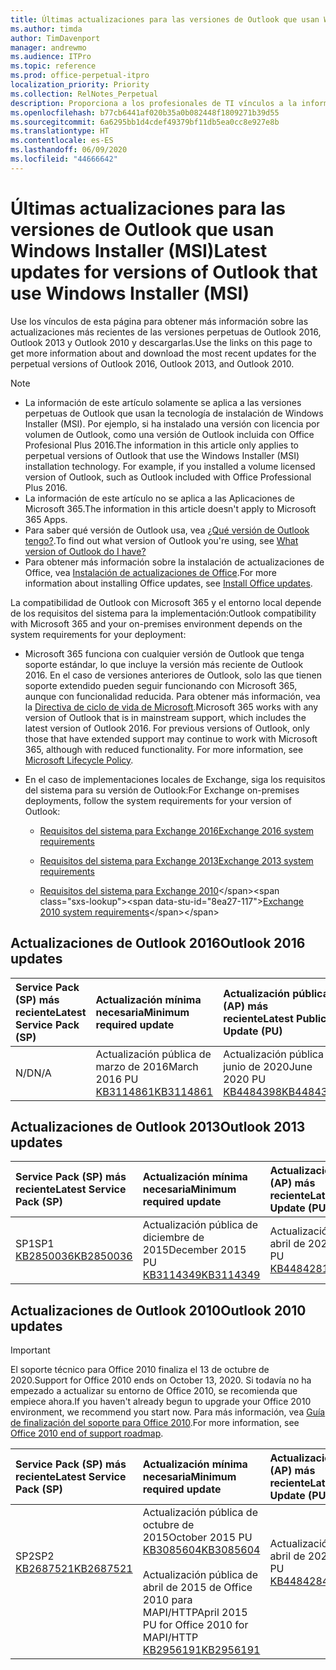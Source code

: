 ```yaml
---
title: Últimas actualizaciones para las versiones de Outlook que usan Windows Installer (MSI)
ms.author: timda
author: TimDavenport
manager: andrewmo
ms.audience: ITPro
ms.topic: reference
ms.prod: office-perpetual-itpro
localization_priority: Priority
ms.collection: RelNotes_Perpetual
description: Proporciona a los profesionales de TI vínculos a la información de las últimas actualizaciones de las versiones perpetuas de Outlook 2016, Outlook 2013 y Outlook 2010.
ms.openlocfilehash: b77cb6441af020b35a0b082448f1809271b39d55
ms.sourcegitcommit: 6a6295bb1d4cdef49379bf11db5ea0cc8e927e8b
ms.translationtype: HT
ms.contentlocale: es-ES
ms.lasthandoff: 06/09/2020
ms.locfileid: "44666642"
---
```

# <a name="latest-updates-for-versions-of-outlook-that-use-windows-installer-msi"></a><span data-ttu-id="8ea27-103">Últimas actualizaciones para las versiones de Outlook que usan Windows Installer (MSI)</span><span class="sxs-lookup"><span data-stu-id="8ea27-103">Latest updates for versions of Outlook that use Windows Installer (MSI)</span></span>

<span data-ttu-id="8ea27-104">Use los vínculos de esta página para obtener más información sobre las actualizaciones más recientes de las versiones perpetuas de Outlook 2016, Outlook 2013 y Outlook 2010 y descargarlas.</span><span class="sxs-lookup"><span data-stu-id="8ea27-104">Use the links on this page to get more information about and download the most recent updates for the perpetual versions of Outlook 2016, Outlook 2013, and Outlook 2010.</span></span>
  
> [!NOTE]
> - <span data-ttu-id="8ea27-p101">La información de este artículo solamente se aplica a las versiones perpetuas de Outlook que usan la tecnología de instalación de Windows Installer (MSI). Por ejemplo, si ha instalado una versión con licencia por volumen de Outlook, como una versión de Outlook incluida con Office Profesional Plus 2016.</span><span class="sxs-lookup"><span data-stu-id="8ea27-p101">The information in this article only applies to perpetual versions of Outlook that use the Windows Installer (MSI) installation technology. For example, if you installed a volume licensed version of Outlook, such as Outlook included with Office Professional Plus 2016.</span></span>
> - <span data-ttu-id="8ea27-107">La información de este artículo no se aplica a las Aplicaciones de Microsoft 365.</span><span class="sxs-lookup"><span data-stu-id="8ea27-107">The information in this article doesn't apply to Microsoft 365 Apps.</span></span>
> - <span data-ttu-id="8ea27-108">Para saber qué versión de Outlook usa, vea [¿Qué versión de Outlook tengo?](https://support.office.com/article/b3a9568c-edb5-42b9-9825-d48d82b2257c).</span><span class="sxs-lookup"><span data-stu-id="8ea27-108">To find out what version of Outlook you're using, see [What version of Outlook do I have?](https://support.office.com/article/b3a9568c-edb5-42b9-9825-d48d82b2257c)</span></span>
> - <span data-ttu-id="8ea27-109">Para obtener más información sobre la instalación de actualizaciones de Office, vea [Instalación de actualizaciones de Office](https://support.office.com/article/2ab296f3-7f03-43a2-8e50-46de917611c5).</span><span class="sxs-lookup"><span data-stu-id="8ea27-109">For more information about installing Office updates, see [Install Office updates](https://support.office.com/article/2ab296f3-7f03-43a2-8e50-46de917611c5).</span></span> 
  
<span data-ttu-id="8ea27-110">La compatibilidad de Outlook con Microsoft 365 y el entorno local depende de los requisitos del sistema para la implementación:</span><span class="sxs-lookup"><span data-stu-id="8ea27-110">Outlook compatibility with Microsoft 365 and your on-premises environment depends on the system requirements for your deployment:</span></span>
  
- <span data-ttu-id="8ea27-p102">Microsoft 365 funciona con cualquier versión de Outlook que tenga soporte estándar, lo que incluye la versión más reciente de Outlook 2016. En el caso de versiones anteriores de Outlook, solo las que tienen soporte extendido pueden seguir funcionando con Microsoft 365, aunque con funcionalidad reducida. Para obtener más información, vea la [Directiva de ciclo de vida de Microsoft](https://support.microsoft.com/lifecycle).</span><span class="sxs-lookup"><span data-stu-id="8ea27-p102">Microsoft 365 works with any version of Outlook that is in mainstream support, which includes the latest version of Outlook 2016. For previous versions of Outlook, only those that have extended support may continue to work with Microsoft 365, although with reduced functionality. For more information, see [Microsoft Lifecycle Policy](https://support.microsoft.com/lifecycle).</span></span>
    
- <span data-ttu-id="8ea27-114">En el caso de implementaciones locales de Exchange, siga los requisitos del sistema para su versión de Outlook:</span><span class="sxs-lookup"><span data-stu-id="8ea27-114">For Exchange on-premises deployments, follow the system requirements for your version of Outlook:</span></span>
    
  - [<span data-ttu-id="8ea27-115">Requisitos del sistema para Exchange 2016</span><span class="sxs-lookup"><span data-stu-id="8ea27-115">Exchange 2016 system requirements</span></span>](https://docs.microsoft.com/Exchange/plan-and-deploy/system-requirements)
    
  - [<span data-ttu-id="8ea27-116">Requisitos del sistema para Exchange 2013</span><span class="sxs-lookup"><span data-stu-id="8ea27-116">Exchange 2013 system requirements</span></span>](https://docs.microsoft.com/exchange/exchange-2013-system-requirements-exchange-2013-help)
    
  - <span data-ttu-id="8ea27-117">[Requisitos del sistema para Exchange 2010](https://docs.microsoft.com/previous-versions/office/exchange-server-2010/aa996719(v=exchg.141))</span><span class="sxs-lookup"><span data-stu-id="8ea27-117">[Exchange 2010 system requirements](https://docs.microsoft.com/previous-versions/office/exchange-server-2010/aa996719(v=exchg.141))</span></span>

   
## <a name="outlook-2016-updates"></a><span data-ttu-id="8ea27-118">Actualizaciones de Outlook 2016</span><span class="sxs-lookup"><span data-stu-id="8ea27-118">Outlook 2016 updates</span></span>

|<span data-ttu-id="8ea27-119">**Service Pack (SP) más reciente**</span><span class="sxs-lookup"><span data-stu-id="8ea27-119">**Latest Service Pack (SP)**</span></span>|<span data-ttu-id="8ea27-120">**Actualización mínima necesaria**</span><span class="sxs-lookup"><span data-stu-id="8ea27-120">**Minimum required update**</span></span>|<span data-ttu-id="8ea27-121">**Actualización pública (AP) más reciente**</span><span class="sxs-lookup"><span data-stu-id="8ea27-121">**Latest Public Update (PU)**</span></span>|
|:-----|:-----|:-----|
|<span data-ttu-id="8ea27-122">N/D</span><span class="sxs-lookup"><span data-stu-id="8ea27-122">N/A</span></span>  <br/> |<span data-ttu-id="8ea27-123">Actualización pública de marzo de 2016</span><span class="sxs-lookup"><span data-stu-id="8ea27-123">March 2016 PU</span></span> <br/>[<span data-ttu-id="8ea27-124">KB3114861</span><span class="sxs-lookup"><span data-stu-id="8ea27-124">KB3114861</span></span>](https://support.microsoft.com/help/3114861) <br/> |<span data-ttu-id="8ea27-125">Actualización pública de junio de 2020</span><span class="sxs-lookup"><span data-stu-id="8ea27-125">June 2020 PU</span></span> <br/>[<span data-ttu-id="8ea27-126">KB4484398</span><span class="sxs-lookup"><span data-stu-id="8ea27-126">KB4484398</span></span>](https://support.microsoft.com/help/4484398) 

## <a name="outlook-2013-updates"></a><span data-ttu-id="8ea27-127">Actualizaciones de Outlook 2013</span><span class="sxs-lookup"><span data-stu-id="8ea27-127">Outlook 2013 updates</span></span>

|<span data-ttu-id="8ea27-128">**Service Pack (SP) más reciente**</span><span class="sxs-lookup"><span data-stu-id="8ea27-128">**Latest Service Pack (SP)**</span></span>|<span data-ttu-id="8ea27-129">**Actualización mínima necesaria**</span><span class="sxs-lookup"><span data-stu-id="8ea27-129">**Minimum required update**</span></span>|<span data-ttu-id="8ea27-130">**Actualización pública (AP) más reciente**</span><span class="sxs-lookup"><span data-stu-id="8ea27-130">**Latest Public Update (PU)**</span></span>|
|:-----|:-----|:-----|
|<span data-ttu-id="8ea27-131">SP1</span><span class="sxs-lookup"><span data-stu-id="8ea27-131">SP1</span></span>  <br/>[<span data-ttu-id="8ea27-132">KB2850036</span><span class="sxs-lookup"><span data-stu-id="8ea27-132">KB2850036</span></span>](https://go.microsoft.com/fwlink/p/?LinkId=512538) <br/> |<span data-ttu-id="8ea27-133">Actualización pública de diciembre de 2015</span><span class="sxs-lookup"><span data-stu-id="8ea27-133">December 2015 PU</span></span> <br/>[<span data-ttu-id="8ea27-134">KB3114349</span><span class="sxs-lookup"><span data-stu-id="8ea27-134">KB3114349</span></span>](https://support.microsoft.com/kb/3114349) <br/> |<span data-ttu-id="8ea27-135">Actualización pública de abril de 2020</span><span class="sxs-lookup"><span data-stu-id="8ea27-135">April 2020 PU</span></span> <br/>[<span data-ttu-id="8ea27-136">KB4484281</span><span class="sxs-lookup"><span data-stu-id="8ea27-136">KB4484281</span></span>](https://support.microsoft.com/help/4484281)  |
   
## <a name="outlook-2010-updates"></a><span data-ttu-id="8ea27-137">Actualizaciones de Outlook 2010</span><span class="sxs-lookup"><span data-stu-id="8ea27-137">Outlook 2010 updates</span></span>
> [!IMPORTANT]
<span data-ttu-id="8ea27-138">El soporte técnico para Office 2010 finaliza el 13 de octubre de 2020.</span><span class="sxs-lookup"><span data-stu-id="8ea27-138">Support for Office 2010 ends on October 13, 2020.</span></span> <span data-ttu-id="8ea27-139">Si todavía no ha empezado a actualizar su entorno de Office 2010, se recomienda que empiece ahora.</span><span class="sxs-lookup"><span data-stu-id="8ea27-139">If you haven't already begun to upgrade your Office 2010 environment, we recommend you start now.</span></span> <span data-ttu-id="8ea27-140">Para más información, vea [Guía de finalización del soporte para Office 2010](https://docs.microsoft.com/DeployOffice/office-2010-end-support-roadmap).</span><span class="sxs-lookup"><span data-stu-id="8ea27-140">For more information, see [Office 2010 end of support roadmap](https://docs.microsoft.com/DeployOffice/office-2010-end-support-roadmap).</span></span>

|<span data-ttu-id="8ea27-141">**Service Pack (SP) más reciente**</span><span class="sxs-lookup"><span data-stu-id="8ea27-141">**Latest Service Pack (SP)**</span></span>|<span data-ttu-id="8ea27-142">**Actualización mínima necesaria**</span><span class="sxs-lookup"><span data-stu-id="8ea27-142">**Minimum required update**</span></span>|<span data-ttu-id="8ea27-143">**Actualización pública (AP) más reciente**</span><span class="sxs-lookup"><span data-stu-id="8ea27-143">**Latest Public Update (PU)**</span></span>|
|:-----|:-----|:-----|
|<span data-ttu-id="8ea27-144">SP2</span><span class="sxs-lookup"><span data-stu-id="8ea27-144">SP2</span></span> <br/>[<span data-ttu-id="8ea27-145">KB2687521</span><span class="sxs-lookup"><span data-stu-id="8ea27-145">KB2687521</span></span>](https://go.microsoft.com/fwlink/p/?LinkId=512542) <br><br><br><br/> |<span data-ttu-id="8ea27-146">Actualización pública de octubre de 2015</span><span class="sxs-lookup"><span data-stu-id="8ea27-146">October 2015 PU</span></span> <br/> [<span data-ttu-id="8ea27-147">KB3085604</span><span class="sxs-lookup"><span data-stu-id="8ea27-147">KB3085604</span></span>](https://support.microsoft.com/kb/3085604) <br/><br/>  <span data-ttu-id="8ea27-148">Actualización pública de abril de 2015 de Office 2010 para MAPI/HTTP</span><span class="sxs-lookup"><span data-stu-id="8ea27-148">April 2015 PU for Office 2010 for MAPI/HTTP</span></span> <br/> [<span data-ttu-id="8ea27-149">KB2956191</span><span class="sxs-lookup"><span data-stu-id="8ea27-149">KB2956191</span></span>](https://support.microsoft.com/help/2956191/april-14-2015-update-for-office-2010-kb2956191) <br/> |<span data-ttu-id="8ea27-150">Actualización pública de abril de 2020</span><span class="sxs-lookup"><span data-stu-id="8ea27-150">April 2020 PU</span></span> <br/>[<span data-ttu-id="8ea27-151">KB4484284</span><span class="sxs-lookup"><span data-stu-id="8ea27-151">KB4484284</span></span>](https://support.microsoft.com/help/4484284) <br><br><br><br/>|
   


